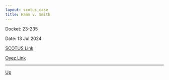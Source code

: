 ```yaml
---
layout: scotus_case
title: Hamm v. Smith
---
```


Docket: 23-235

Date: 13 Jul 2024

[SCOTUS Link](https://www.supremecourt.gov/opinions/23pdf/602us1r35_h3ci.pdf)

[Oyez Link](https://www.oyez.org/cases/2024/23-235)

---

[Up](./README.md)